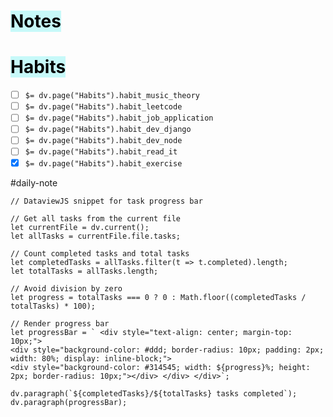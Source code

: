 # <mark style="background: #ABF7F7A6;">Notes</mark>


# <mark style="background: #ABF7F7A6;">Habits</mark>

- [ ] `$= dv.page("Habits").habit_music_theory`
- [ ] `$= dv.page("Habits").habit_leetcode`
- [ ] `$= dv.page("Habits").habit_job_application`
- [ ] `$= dv.page("Habits").habit_dev_django`
- [ ] `$= dv.page("Habits").habit_dev_node` 
- [ ] `$= dv.page("Habits").habit_read_it`
- [x] `$= dv.page("Habits").habit_exercise`

#daily-note



```dataviewjs
// DataviewJS snippet for task progress bar

// Get all tasks from the current file
let currentFile = dv.current();
let allTasks = currentFile.file.tasks;

// Count completed tasks and total tasks
let completedTasks = allTasks.filter(t => t.completed).length;
let totalTasks = allTasks.length;

// Avoid division by zero
let progress = totalTasks === 0 ? 0 : Math.floor((completedTasks / totalTasks) * 100);

// Render progress bar
let progressBar = ` <div style="text-align: center; margin-top: 10px;"> 
<div style="background-color: #ddd; border-radius: 10px; padding: 2px; width: 80%; display: inline-block;"> 
<div style="background-color: #314545; width: ${progress}%; height: 2px; border-radius: 10px;"></div> </div> </div>`;

dv.paragraph(`${completedTasks}/${totalTasks} tasks completed`);
dv.paragraph(progressBar);

```